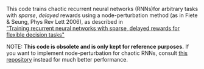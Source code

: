 This code trains chaotic recurrent neural networks (RNNs)for arbitrary tasks with *sparse*, *delayed* rewards using a node-perturbation method (as in Fiete & Seung, Phys Rev Lett 2006), as described in  
["Training recurrent neural networks with sparse, delayed rewards for flexible decision tasks"](http://arxiv.org/abs/1507.08973)

NOTE: **This code is obsolete and is only kept for reference purposes.** If you want to implement node-perturbation for chaotic RNNs, consult [this repository](https://github.com/ThomasMiconi/BiologicallyPlausibleLearningRNN/tree/master/dnms) instead for much better performance.
